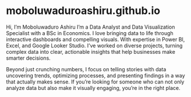 # moboluwaduroashiru.github.io
Hi, I’m Moboluwaduro Ashiru
I’m a Data Analyst and Data Visualization Specialist with a BSc in Economics. I love bringing data to life through interactive dashboards and compelling visuals. With expertise in Power BI, Excel, and Google Looker Studio. I’ve worked on diverse projects, turning complex data into clear, actionable insights that help businesses make smarter decisions.

Beyond just crunching numbers, I focus on telling stories with data uncovering trends, optimizing processes, and presenting findings in a way that actually makes sense. If you’re looking for someone who can not only analyze data but also make it visually engaging, you’re in the right place.
